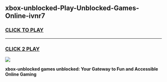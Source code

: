 
## xbox-unblocked-Play-Unblocked-Games-Online-ivnr7
<h3>
<a href="https://premium76.site?title=xbox-unblocked&ref=25A">CLICK TO PLAY</a></h3>
<hr>

<h3>
<a href="https://premium76.site?title=xbox-unblocked&ref=25A">CLICK 2 PLAY</a>
  
</h3>

<a href="https://premium76.site?title=xbox-unblocked&ref=25A"><img src="https://clearcache.store/games.png"></a>


**xbox-unblocked games unblocked: Your Gateway to Fun and Accessible Online Gaming**

